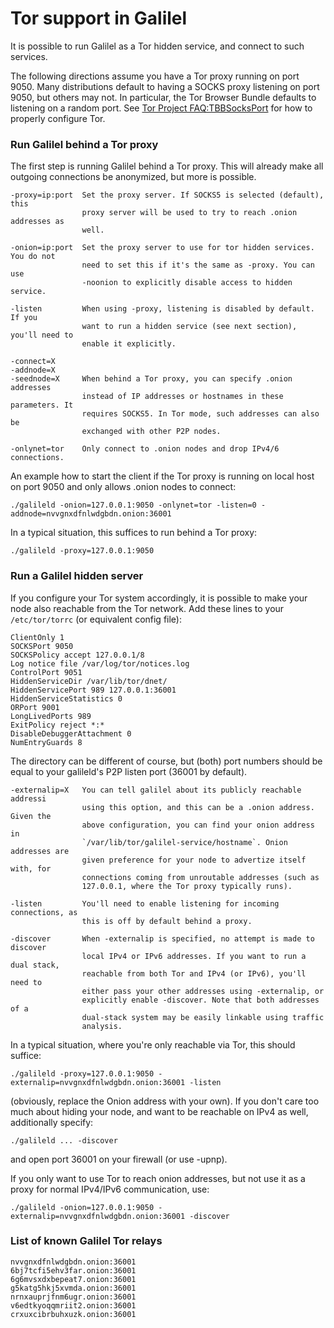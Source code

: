 # Tor support in Galilel

It is possible to run Galilel as a Tor hidden service, and connect to such
services.

The following directions assume you have a Tor proxy running on port 9050. Many
distributions default to having a SOCKS proxy listening on port 9050, but
others may not. In particular, the Tor Browser Bundle defaults to listening on
a random port. See [Tor Project FAQ:TBBSocksPort](https://www.torproject.org/docs/faq.html.en#TBBSocksPort)
for how to properly configure Tor.

### Run Galilel behind a Tor proxy

The first step is running Galilel behind a Tor proxy. This will already make
all outgoing connections be anonymized, but more is possible.

```
-proxy=ip:port  Set the proxy server. If SOCKS5 is selected (default), this
                proxy server will be used to try to reach .onion addresses as
                well.

-onion=ip:port  Set the proxy server to use for tor hidden services. You do not
                need to set this if it's the same as -proxy. You can use
                -noonion to explicitly disable access to hidden service.

-listen         When using -proxy, listening is disabled by default. If you
                want to run a hidden service (see next section), you'll need to
                enable it explicitly.

-connect=X
-addnode=X
-seednode=X     When behind a Tor proxy, you can specify .onion addresses
                instead of IP addresses or hostnames in these parameters. It
                requires SOCKS5. In Tor mode, such addresses can also be
                exchanged with other P2P nodes.

-onlynet=tor    Only connect to .onion nodes and drop IPv4/6 connections.
```

An example how to start the client if the Tor proxy is running on local host on
port 9050 and only allows .onion nodes to connect:

```
./galileld -onion=127.0.0.1:9050 -onlynet=tor -listen=0 -addnode=nvvgnxdfnlwdgbdn.onion:36001
```

In a typical situation, this suffices to run behind a Tor proxy:

```
./galileld -proxy=127.0.0.1:9050
```

### Run a Galilel hidden server

If you configure your Tor system accordingly, it is possible to make your node
also reachable from the Tor network. Add these lines to your `/etc/tor/torrc`
(or equivalent config file):

```
ClientOnly 1
SOCKSPort 9050
SOCKSPolicy accept 127.0.0.1/8
Log notice file /var/log/tor/notices.log
ControlPort 9051
HiddenServiceDir /var/lib/tor/dnet/
HiddenServicePort 989 127.0.0.1:36001
HiddenServiceStatistics 0
ORPort 9001
LongLivedPorts 989
ExitPolicy reject *:*
DisableDebuggerAttachment 0
NumEntryGuards 8
```

The directory can be different of course, but (both) port numbers should be
equal to your galileld's P2P listen port (36001 by default).

```
-externalip=X   You can tell galilel about its publicly reachable addressi
                using this option, and this can be a .onion address. Given the
                above configuration, you can find your onion address in
                `/var/lib/tor/galilel-service/hostname`. Onion addresses are
                given preference for your node to advertize itself with, for
                connections coming from unroutable addresses (such as
                127.0.0.1, where the Tor proxy typically runs).

-listen         You'll need to enable listening for incoming connections, as
                this is off by default behind a proxy.

-discover       When -externalip is specified, no attempt is made to discover
                local IPv4 or IPv6 addresses. If you want to run a dual stack,
                reachable from both Tor and IPv4 (or IPv6), you'll need to
                either pass your other addresses using -externalip, or
                explicitly enable -discover. Note that both addresses of a
                dual-stack system may be easily linkable using traffic
                analysis.
```

In a typical situation, where you're only reachable via Tor, this should
suffice:

```
./galileld -proxy=127.0.0.1:9050 -externalip=nvvgnxdfnlwdgbdn.onion:36001 -listen
```

(obviously, replace the Onion address with your own). If you don't care too
much about hiding your node, and want to be reachable on IPv4 as well,
additionally specify:

```
./galileld ... -discover
```

and open port 36001 on your firewall (or use -upnp).

If you only want to use Tor to reach onion addresses, but not use it as a proxy
for normal IPv4/IPv6 communication, use:

```
./galileld -onion=127.0.0.1:9050 -externalip=nvvgnxdfnlwdgbdn.onion:36001 -discover
```

### List of known Galilel Tor relays

```
nvvgnxdfnlwdgbdn.onion:36001
6bj7tcfi5ehv3far.onion:36001
6g6mvsxdxbepeat7.onion:36001
g5katg5hkj5xvmda.onion:36001
nrnxauprjfnm6ugr.onion:36001
v6edtkyoqqmriit2.onion:36001
crxuxcibrbuhxuzk.onion:36001
```
